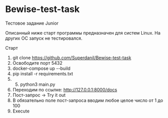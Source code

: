 # Bewise-test-task
Тестовое задание Junior

Описанный ниже старт программы предназначен для систем Linux. На других ОС запуск не тестировался.

Старт
1. git clone https://github.com/Superdanil/Bewise-test-task
2. Освободите порт 5432
3. docker-compose up --build
4. pip install -r requirements.txt
5. 5. python3 main.py
6. Переходим по ссылке: http://127.0.0.1:8000/docs
7. Пост-запрос -> Try it out
8. В обязательно поле пост-запроса вводим любое целое число от 1 до 100
9. Execute
